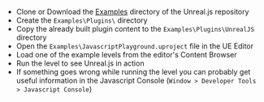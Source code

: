 - Clone or Download the [Examples](https://github.com/ncsoft/Unreal.js/tree/master/Examples) directory of the Unreal.js repository
- Create the `Examples\Plugins\` directory
- Copy the already built plugin content to the `Examples\Plugins\UnrealJS` directory
- Open the `Examples\JavascriptPlayground.uproject` file in the UE Editor
- Load one of the example levels from the editor's Content Browser
- Run the level to see Unreal.js in action
- If something goes wrong while running the level you can probably get useful information in the Javascript Console (`Window > Developer Tools > Javascript Console`)